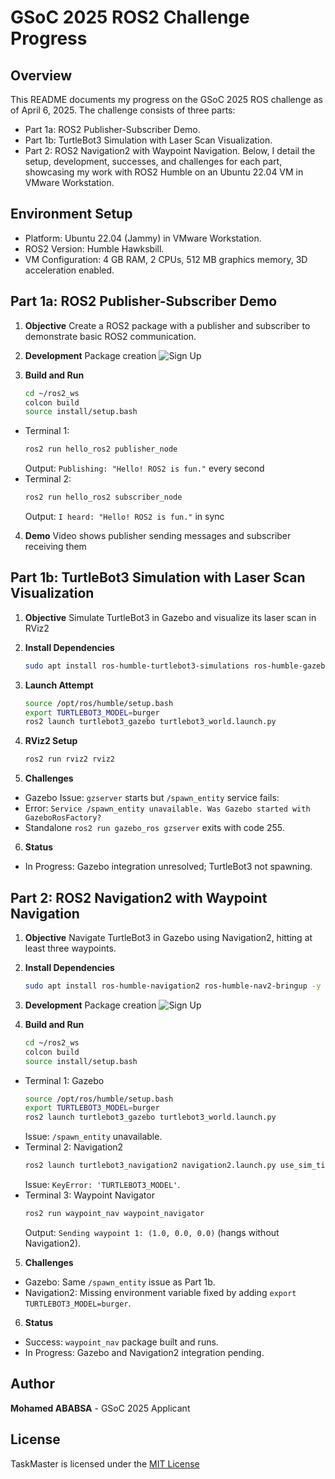 # GSoC 2025 ROS2 Challenge Progress

## Overview
This README documents my progress on the GSoC 2025 ROS challenge as of April 6, 2025. The challenge consists of three parts:
- Part 1a: ROS2 Publisher-Subscriber Demo.
- Part 1b: TurtleBot3 Simulation with Laser Scan Visualization.
- Part 2: ROS2 Navigation2 with Waypoint Navigation.
Below, I detail the setup, development, successes, and challenges for each part, showcasing my work with ROS2 Humble on an Ubuntu 22.04 VM in VMware Workstation.

## Environment Setup
- Platform: Ubuntu 22.04 (Jammy) in VMware Workstation.
- ROS2 Version: Humble Hawksbill.
- VM Configuration: 4 GB RAM, 2 CPUs, 512 MB graphics memory, 3D acceleration enabled.

## Part 1a: ROS2 Publisher-Subscriber Demo
1. **Objective**
Create a ROS2 package with a publisher and subscriber to demonstrate basic ROS2 communication.

2. **Development**
Package creation ![Sign Up](screenshots/scr1.png)

3. **Build and Run**
   ```bash
   cd ~/ros2_ws
   colcon build
   source install/setup.bash
   ```
- Terminal 1:
  ```bash
  ros2 run hello_ros2 publisher_node
  ```
  Output: `Publishing: "Hello! ROS2 is fun."` every second
- Terminal 2:
  ```bash
  ros2 run hello_ros2 subscriber_node
  ```
  Output: `I heard: "Hello! ROS2 is fun."` in sync

4. **Demo**
   Video shows publisher sending messages and subscriber receiving them

## Part 1b: TurtleBot3 Simulation with Laser Scan Visualization
1. **Objective**
Simulate TurtleBot3 in Gazebo and visualize its laser scan in RViz2

2. **Install Dependencies**
   ```bash
   sudo apt install ros-humble-turtlebot3-simulations ros-humble-gazebo-ros-pkgs -y
   ```

3. **Launch Attempt**
   ```bash
   source /opt/ros/humble/setup.bash
   export TURTLEBOT3_MODEL=burger
   ros2 launch turtlebot3_gazebo turtlebot3_world.launch.py
   ```

4. **RViz2 Setup**
   ```bash
   ros2 run rviz2 rviz2
   ```

5. **Challenges**
- Gazebo Issue: `gzserver` starts but `/spawn_entity` service fails:
- Error: `Service /spawn_entity unavailable. Was Gazebo started with GazeboRosFactory?`
- Standalone `ros2 run gazebo_ros gzserver` exits with code 255.

6. **Status**
- In Progress: Gazebo integration unresolved; TurtleBot3 not spawning.

## Part 2: ROS2 Navigation2 with Waypoint Navigation
1. **Objective**
Navigate TurtleBot3 in Gazebo using Navigation2, hitting at least three waypoints.

2. **Install Dependencies**
   ```bash
   sudo apt install ros-humble-navigation2 ros-humble-nav2-bringup -y
   ```
   
3. **Development**
Package creation ![Sign Up](screenshots/scr1.png)

4. **Build and Run**
   ```bash
   cd ~/ros2_ws
   colcon build
   source install/setup.bash
   ```
- Terminal 1: Gazebo
  ```bash
  source /opt/ros/humble/setup.bash
  export TURTLEBOT3_MODEL=burger
  ros2 launch turtlebot3_gazebo turtlebot3_world.launch.py
  ```
  Issue: `/spawn_entity` unavailable.
- Terminal 2: Navigation2
  ```bash
  ros2 launch turtlebot3_navigation2 navigation2.launch.py use_sim_time:=True
  ```
  Issue: `KeyError: 'TURTLEBOT3_MODEL'`.
- Terminal 3: Waypoint Navigator
  ```bash
  ros2 run waypoint_nav waypoint_navigator
  ```
  Output: `Sending waypoint 1: (1.0, 0.0, 0.0)` (hangs without Navigation2).

5. **Challenges**
- Gazebo: Same `/spawn_entity` issue as Part 1b.
- Navigation2: Missing environment variable fixed by adding `export TURTLEBOT3_MODEL=burger`.

6. **Status**
- Success: `waypoint_nav` package built and runs.
- In Progress: Gazebo and Navigation2 integration pending.


## Author
**Mohamed ABABSA** - GSoC 2025 Applicant

## License
TaskMaster is licensed under the [MIT License](LICENSE)

